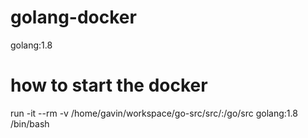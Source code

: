 # golang-docker
golang:1.8

# how to start the docker

run -it --rm -v /home/gavin/workspace/go-src/src/:/go/src golang:1.8 /bin/bash
